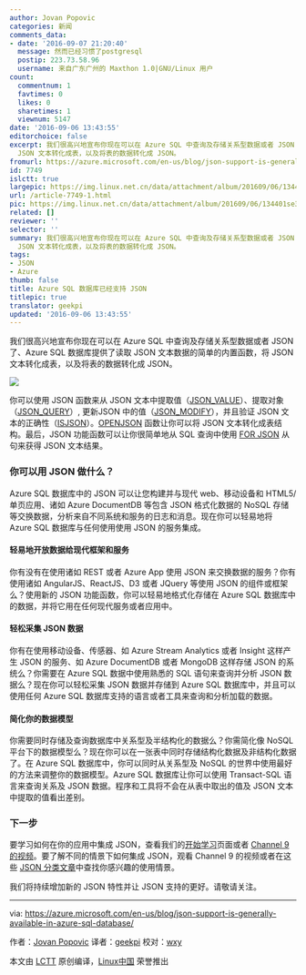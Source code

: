 ```yaml
---
author: Jovan Popovic
categories: 新闻
comments_data:
- date: '2016-09-07 21:20:40'
  message: 然而已经习惯了postgresql
  postip: 223.73.58.96
  username: 来自广东广州的 Maxthon 1.0|GNU/Linux 用户
count:
  commentnum: 1
  favtimes: 0
  likes: 0
  sharetimes: 1
  viewnum: 5147
date: '2016-09-06 13:43:55'
editorchoice: false
excerpt: 我们很高兴地宣布你现在可以在 Azure SQL 中查询及存储关系型数据或者 JSON 了、Azure SQL 数据库提供了读取 JSON 文本数据的简单的内置函数，将
  JSON 文本转化成表，以及将表的数据转化成 JSON。
fromurl: https://azure.microsoft.com/en-us/blog/json-support-is-generally-available-in-azure-sql-database/
id: 7749
islctt: true
largepic: https://img.linux.net.cn/data/attachment/album/201609/06/134401se3vua5qy341jyeh.png
url: /article-7749-1.html
pic: https://img.linux.net.cn/data/attachment/album/201609/06/134401se3vua5qy341jyeh.png.thumb.jpg
related: []
reviewer: ''
selector: ''
summary: 我们很高兴地宣布你现在可以在 Azure SQL 中查询及存储关系型数据或者 JSON 了、Azure SQL 数据库提供了读取 JSON 文本数据的简单的内置函数，将
  JSON 文本转化成表，以及将表的数据转化成 JSON。
tags:
- JSON
- Azure
thumb: false
title: Azure SQL 数据库已经支持 JSON
titlepic: true
translator: geekpi
updated: '2016-09-06 13:43:55'
---
```


我们很高兴地宣布你现在可以在 Azure SQL 中查询及存储关系型数据或者 JSON 了、Azure SQL 数据库提供了读取 JSON 文本数据的简单的内置函数，将 JSON 文本转化成表，以及将表的数据转化成 JSON。


![](/data/attachment/album/201609/06/134401se3vua5qy341jyeh.png)


你可以使用 JSON 函数来从 JSON 文本中提取值（[JSON\_VALUE](https://msdn.microsoft.com/en-us/library/dn921898.aspx)）、提取对象（[JSON\_QUERY](https://msdn.microsoft.com/en-us/library/dn921884.aspx)）, 更新JSON 中的值（[JSON\_MODIFY](https://msdn.microsoft.com/en-us/library/dn921892.aspx)），并且验证 JSON 文本的正确性（[ISJSON](https://msdn.microsoft.com/en-us/library/dn921896.aspx)）。[OPENJSON](https://msdn.microsoft.com/en-us/library/dn921885.aspx) 函数让你可以将 JSON 文本转化成表结构。最后，JSON 功能函数可以让你很简单地从 SQL 查询中使用 [FOR JSON](https://msdn.microsoft.com/en-us/library/dn921882.aspx) 从句来获得 JSON 文本结果。


### 你可以用 JSON 做什么？


Azure SQL 数据库中的 JSON 可以让您构建并与现代 web、移动设备和 HTML5/单页应用、诸如 Azure DocumentDB 等包含 JSON 格式化数据的 NoSQL 存储等交换数据，分析来自不同系统和服务的日志和消息。现在你可以轻易地将 Azure SQL 数据库与任何使用使用 JSON 的服务集成。


#### 轻易地开放数据给现代框架和服务


你有没有在使用诸如 REST 或者 Azure App 使用 JSON 来交换数据的服务？你有使用诸如 AngularJS、ReactJS、D3 或者 JQuery 等使用 JSON 的组件或框架么？使用新的 JSON 功能函数，你可以轻易地格式化存储在 Azure SQL 数据库中的数据，并将它用在任何现代服务或者应用中。


#### 轻松采集 JSON 数据


你有在使用移动设备、传感器、如 Azure Stream Analytics 或者 Insight 这样产生 JSON 的服务、如 Azure DocumentDB 或者 MongoDB 这样存储 JSON 的系统么？你需要在 Azure SQL 数据中使用熟悉的 SQL 语句来查询并分析 JSON 数据么？现在你可以轻松采集 JSON 数据并存储到 Azure SQL 数据库中，并且可以使用任何 Azure SQL 数据库支持的语言或者工具来查询和分析加载的数据。


#### 简化你的数据模型


你需要同时存储及查询数据库中关系型及半结构化的数据么？你需简化像 NoSQL 平台下的数据模型么？现在你可以在一张表中同时存储结构化数据及非结构化数据了。在 Azure SQL 数据库中，你可以同时从关系型及 NoSQL 的世界中使用最好的方法来调整你的数据模型。Azure SQL 数据库让你可以使用 Transact-SQL 语言来查询关系及 JSON 数据。程序和工具将不会在从表中取出的值及 JSON 文本中提取的值看出差别。


### 下一步


要学习如何在你的应用中集成 JSON，查看我们的[开始学习](https://azure.microsoft.com/en-us/documentation/articles/sql-database-json-features/)页面或者 [Channel 9的视频](https://channel9.msdn.com/Shows/Data-Exposed/SQL-Server-2016-and-JSON-Support)。要了解不同的情景下如何集成 JSON，观看 Channel 9 的视频或者在这些 [JSON 分类文章](http://blogs.msdn.com/b/sqlserverstorageengine/archive/tags/json/)中查找你感兴趣的使用情景。


我们将持续增加新的 JSON 特性并让 JSON 支持的更好。请敬请关注。




---


via: <https://azure.microsoft.com/en-us/blog/json-support-is-generally-available-in-azure-sql-database/>


作者：[Jovan Popovic](https://azure.microsoft.com/en-us/blog/author/jovanpop/) 译者：[geekpi](https://github.com/geekpi) 校对：[wxy](https://github.com/wxy)


本文由 [LCTT](https://github.com/LCTT/TranslateProject) 原创编译，[Linux中国](https://linux.cn/) 荣誉推出